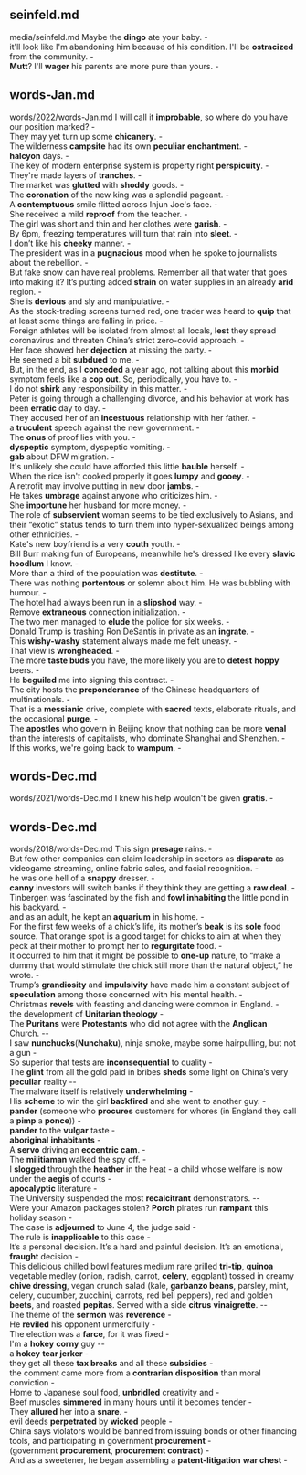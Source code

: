 ## seinfeld.md ## 
media/seinfeld.md
Maybe the **dingo** ate your baby. -  
it'll look like I'm abandoning him because of his condition. I'll be **ostracized** from the community. -  
**Mutt**? I'll **wager** his parents are more pure than yours. -  

## words-Jan.md ## 
words/2022/words-Jan.md
I will call it **improbable**, so where do you have our position marked? -  
They may yet turn up some **chicanery**. -  
The wilderness **campsite** had its own **peculiar** **enchantment**. -  
**halcyon** days. -  
The key of modern enterprise system is property right **perspicuity**. -  
They're made layers of **tranches**. -  
The market was **glutted** with **shoddy** goods. -  
The **coronation** of the new king was a splendid pageant. -  
A **contemptuous** smile flitted across Injun Joe's face. -  
She received a mild **reproof** from the teacher. -  
The girl was short and thin and her clothes were **garish**. -  
By 6pm, freezing temperatures will turn that rain into **sleet**. -  
I don’t like his **cheeky** manner. -  
The president was in a **pugnacious** mood when he spoke to journalists about the rebellion. -  
But fake snow can have real problems. Remember all that water that goes into making it? It’s putting added **strain** on water supplies in an already **arid** region. -  
She is **devious** and sly and manipulative. -  
As the stock-trading screens turned red, one trader was heard to **quip** that at least some things are falling in price. -  
Foreign athletes will be isolated from almost all locals, **lest** they spread coronavirus and threaten China’s strict zero-covid approach. -  
Her face showed her **dejection** at missing the party. -  
He seemed a bit **subdued** to me. -  
But, in the end, as I **conceded** a year ago, not talking about this **morbid** symptom feels like a **cop out**. So, periodically, you have to. -  
I do not **shirk** any responsibility in this matter. -  
Peter is going through a challenging divorce, and his behavior at work has been **erratic** day to day. -  
They accused her of an **incestuous** relationship with her father. -  
a **truculent** speech against the new government. -  
The **onus** of proof lies with you. -  
**dyspeptic** symptom, dyspeptic vomiting. -  
**gab** about DFW migration. -  
It's unlikely she could have afforded this little **bauble** herself. -  
When the rice isn't cooked properly it goes **lumpy** and **gooey**. -  
A retrofit may involve putting in new door **jambs**. -  
He takes **umbrage** against anyone who criticizes him. -   
She **importune** her husband for more money. -  
The role of **subservient** woman seems to be tied exclusively to Asians, and their “exotic” status tends to turn them into hyper-sexualized beings among other ethnicities. -  
Kate's new boyfriend is a very **couth** youth. -  
Bill Burr making fun of Europeans, meanwhile he's dressed like every **slavic** **hoodlum** I know. -  
More than a third of the population was **destitute**. -  
There was nothing **portentous** or solemn about him. He was bubbling with humour. -  
The hotel had always been run in a **slipshod** way. -  
Remove **extraneous** connection initialization. -  
The two men managed to **elude** the police for six weeks. -  
Donald Trump is trashing Ron DeSantis in private as an **ingrate**. -  
This **wishy-washy** statement always made me felt uneasy. -  
That view is **wrongheaded**. -  
The more **taste buds** you have, the more likely you are to **detest** **hoppy** beers. -  
He **beguiled** me into signing this contract. -  
The city hosts the **preponderance** of the Chinese headquarters of multinationals. -  
That is a **messianic** drive, complete with **sacred** texts, elaborate rituals, and the occasional **purge**. -  
The **apostles** who govern in Beijing know that nothing can be more **venal** than the interests of capitalists, who dominate Shanghai and Shenzhen. -  
If this works, we're going back to **wampum**. -  

## words-Dec.md ## 
words/2021/words-Dec.md
I knew his help wouldn't be given **gratis**. -  

## words-Dec.md ## 
words/2018/words-Dec.md
This sign **presage** rains. -  
But few other companies can claim leadership in sectors as **disparate** as videogame streaming, online fabric sales, and facial recognition. -  
he was one hell of a **snappy** dresser. -  
**canny** investors will switch banks if they think they are getting a **raw deal**. -  
Tinbergen was fascinated by the fish and **fowl** **inhabiting** the little pond in his backyard. -  
and as an adult, he kept an **aquarium** in his home. -  
For the first few weeks of a chick’s life, its mother’s **beak** is its **sole** food source. That orange spot is a good target for chicks to aim at when they peck at their mother to prompt her to **regurgitate** food. -  
It occurred to him that it might be possible to **one-up** nature, to “make a dummy that would stimulate the chick still more than the natural object,” he wrote. -  
Trump’s **grandiosity** and **impulsivity** have made him a constant subject of **speculation** among those concerned with his mental health. -  
Christmas **revels** with feasting and dancing were common in England. -  
the development of **Unitarian** **theology** -  
The **Puritans** were **Protestants** who did not agree with the **Anglican** Church. --  
I saw **nunchucks**(**Nunchaku**), ninja smoke, maybe some hairpulling, but not a gun -  
So superior that tests are **inconsequential** to quality -  
The **glint** from all the gold paid in bribes **sheds** some light on China’s very **peculiar** reality  --  
The malware itself is relatively **underwhelming** -  
His **scheme** to win the girl **backfired** and she went to another guy. -  
**pander** (someone who **procures** customers for whores (in England they call a **pimp** a **ponce**)) -  
**pander** to the **vulgar** taste -  
**aboriginal** **inhabitants** -  
A **servo** driving an **eccentric** **cam**.  -  
The **militiaman** walked the spy off. -    
I **slogged** through the **heather** in the heat - 
a child whose welfare is now under the **aegis** of courts -  
**apocalyptic** literature -   
The University suspended the most **recalcitrant** demonstrators.  --  
Were your Amazon packages stolen? **Porch** pirates run **rampant** this holiday season  -  
The case is **adjourned** to June 4, the judge said -  
The rule is **inapplicable** to this case -  
It’s a personal decision. It’s a hard and painful decision. It’s an emotional, **fraught** decision -  
This delicious chilled bowl features medium rare grilled **tri-tip**, **quinoa** vegetable medley (onion, radish, carrot, **celery**, eggplant) tossed in creamy **chive dressing**, vegan crunch salad (kale, **garbanzo beans**, parsley, mint, celery, cucumber, zucchini, carrots, red bell peppers), red and golden **beets**, and roasted **pepitas**. Served with a side **citrus** **vinaigrette**. --  
The theme of the **sermon** was **reverence**  -  
He **reviled** his opponent unmercifully  -  
The election was a **farce**, for it was fixed  -  
I'm a **hokey** **corny** guy --  
a **hokey** **tear jerker** -  
they get all these **tax breaks** and all these **subsidies** -   
the comment came more from a **contrarian** **disposition** than moral conviction -  
Home to Japanese soul food, **unbridled** creativity and -  
Beef muscles **simmered** in many hours until it becomes tender  -  
They **allured** her into a **snare**.  -  
evil deeds **perpetrated** by **wicked** people  -  
China says violators would be banned from issuing bonds or other financing tools, and participating in government **procurement** -  
(government **procurement**, **procurement contract**) -  
And as a sweetener, he began assembling a **patent-litigation** **war chest**  -  
